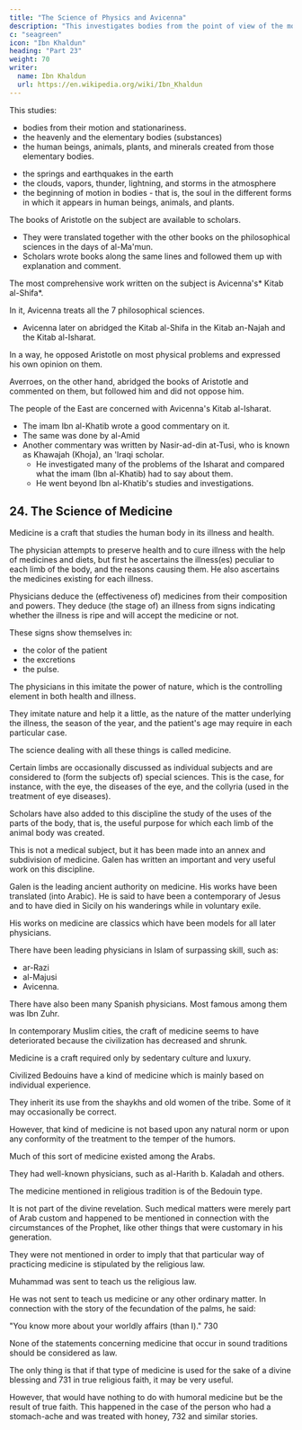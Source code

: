 ```yaml
---
title: "The Science of Physics and Avicenna"
description: "This investigates bodies from the point of view of the motion and stationariness which attach to them"
c: "seagreen"
icon: "Ibn Khaldun"
heading: "Part 23"
weight: 70
writer:
  name: Ibn Khaldun
  url: https://en.wikipedia.org/wiki/Ibn_Khaldun
---
```



This studies:
- bodies from their motion and stationariness.
- the heavenly and the elementary bodies (substances)
- the human beings, animals, plants, and minerals created from those elementary bodies.
 <!-- point of view of the motion and stationariness which attach to them.  -->
- the springs and earthquakes in the earth
- the clouds, vapors, thunder, lightning, and storms in the atmosphere
- the beginning of motion in bodies - that is, the soul in the different forms in which it appears in human beings, animals, and plants.

 <!-- that are in the atmosphere, and other things. It further studies the  -->

The books of Aristotle on the subject are available to scholars.
- They were translated together with the other books on the philosophical sciences in the days of al-Ma'mun.
- Scholars wrote books along the same lines and followed them up with explanation and comment. <!-- 715  -->

The most comprehensive work written on the subject is Avicenna's* Kitab al-Shifa*.

In it, Avicenna treats all the 7 philosophical sciences.
- Avicenna later on abridged the Kitab al-Shifa in the Kitab an-Najah and the Kitab al-Isharat. 

In a way, he opposed Aristotle on most physical problems and expressed his own opinion on them.

Averroes, on the other hand, abridged the books of Aristotle and commented on them, but followed him and did not oppose him. 

<!-- Scholars have written many works on the subject, but these are the works that are famous at this time and to which
attention is paid when one (studies) the craft (of physics). -->

The people of the East are concerned with Avicenna's Kitab al-Isharat.
- The imam Ibn al-Khatib wrote a good commentary on it.
- The same was done by al-Amid
- Another commentary was written by Nasir-ad-din at-Tusi, who is known as Khawajah (Khoja), an 'Iraqi scholar.
  - He investigated many of the problems of the Isharat and compared what the imam (Ibn al-Khatib) had to say about them.
  - He went beyond Ibn al-Khatib's studies and investigations.


## 24. The Science of Medicine

Medicine is a craft that studies the human body in its illness and health. 

The physician attempts to preserve health and to cure illness with the help of medicines and diets, but first he ascertains the illness(es) peculiar to each limb of the body, and the reasons causing them. He also ascertains the medicines existing for each illness.

Physicians deduce the (effectiveness of) medicines from their composition and powers. They deduce (the stage of) an illness from signs indicating whether the illness is ripe and will accept the medicine or not.

These signs show themselves in:
- the color of the patient
- the excretions
- the pulse. 

The physicians in this imitate the power of nature, which is the controlling element in both health and illness.

They imitate nature and help it a little, as the nature of the matter underlying the illness, the season of the year, and the patient's age may require in each particular case. 

The science dealing with all these things is called medicine.

Certain limbs are occasionally discussed as individual subjects and are considered to (form the subjects of) special sciences. This is the case, for instance, with the eye, the diseases of the eye, and the collyria (used in the treatment of eye diseases).

Scholars have also added to this discipline the study of the uses of the parts of the body, that is, the useful purpose for which each limb of the animal body was created. 

This is not a medical subject, but it has been made into an annex and subdivision of medicine. Galen has written an important and very useful work on this discipline.

Galen is the leading ancient authority on medicine. His works have been translated (into Arabic). He is said to have been a contemporary of Jesus and to have died in Sicily on his wanderings while in voluntary exile. 

His works on medicine are classics which have been models for all later physicians.

There have been leading physicians in Islam of surpassing skill, such as:
- ar-Razi
- al-Majusi
- Avicenna. 

There have also been many Spanish physicians. Most famous among them was Ibn Zuhr.

In contemporary Muslim cities, the craft of medicine seems to have deteriorated because the civilization has decreased and shrunk.

Medicine is a craft required only by sedentary culture and luxury.


Civilized Bedouins have a kind of medicine which is mainly based on individual experience. 

They inherit its use from the shaykhs and old women of the tribe. Some of it may occasionally be correct. 

However, that kind of medicine is not based upon any natural norm or upon any conformity of the treatment to the temper of the humors. 

Much of this sort of medicine existed among the Arabs. 

They had well-known physicians, such as al-Harith b. Kaladah and others.

The medicine mentioned in religious tradition is of the Bedouin type. 

It is not part of the divine revelation. Such medical matters were merely part of Arab custom and happened to be mentioned in connection with the circumstances of the Prophet, like other things that were customary in his generation.

They were not mentioned in order to imply that that particular way of practicing medicine is stipulated by the religious law. 

Muhammad was sent to teach us the religious law. 

He was not sent to teach us medicine or any other ordinary matter. In connection with the story of the fecundation of the palms, he said: 

"You know more about your worldly affairs (than I)." 730

None of the statements concerning medicine that occur in sound traditions should be considered as law. 

<!-- There is nothing to indicate that this is the case.  -->

The only thing is that if that type of medicine is used for the sake of a divine blessing and 731 in true religious faith, it may be very useful. 

However, that would have nothing to do with humoral medicine but be the result of true faith. This happened in the case of the person who had a stomach-ache and was treated with honey, 732 and similar stories.
